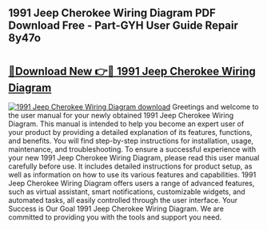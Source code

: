 ## 1991 Jeep Cherokee Wiring Diagram PDF Download Free - Part-GYH User Guide Repair 8y47o

# <h2><a href="http://dfkyop0.blite.top/?on=1991+Jeep+Cherokee+Wiring+Diagram">🔗Download New 👉🔴 1991 Jeep Cherokee Wiring Diagram</a></h2>

[![1991 Jeep Cherokee Wiring Diagram download](https://i.imgur.com/lujVjoI.png)](http://dfkyop0.blite.top/?on=1991+Jeep+Cherokee+Wiring+Diagram)
Greetings and welcome to the user manual for your newly obtained 1991 Jeep Cherokee Wiring Diagram. This manual is intended to help you become an expert user of your product by providing a detailed explanation of its features, functions, and benefits. You will find step-by-step instructions for installation, usage, maintenance, and troubleshooting. To ensure a successful experience with your new 1991 Jeep Cherokee Wiring Diagram, please read this user manual carefully before use. It includes detailed instructions for product setup, as well as information on how to use its various features and capabilities. 1991 Jeep Cherokee Wiring Diagram offers users a range of advanced features, such as virtual assistant, smart notifications, customizable widgets, and automated tasks, all easily controlled through the user interface. Your Success is Our Goal 1991 Jeep Cherokee Wiring Diagram. We are committed to providing you with the tools and support you need.
